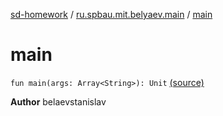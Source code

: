 [sd-homework](../index.md) / [ru.spbau.mit.belyaev.main](index.md) / [main](.)

# main

`fun main(args: Array<String>): Unit` [(source)](https://github.com/StasBel/sd-homework/blob/InstantMessenger/src/main/kotlin/ru/spbau/mit/belyaev/main/Main.kt#L7)

**Author**
belaevstanislav


